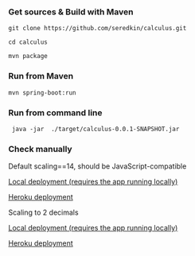 ### Get sources & Build with Maven
``` git clone https://github.com/seredkin/calculus.git ```

``` cd calculus ```

``` mvn package ```

### Run from Maven

``` mvn spring-boot:run ```

### Run from command line

``` java -jar  ./target/calculus-0.0.1-SNAPSHOT.jar```

### Check manually

Default scaling==14, should be JavaScript-compatible



[Local deployment (requires the app running locally)](http://localhost:8080/calculus?query=MiAqICgyMy8oMyozKSktIDIzICogKDIqMyk=)

[Heroku deployment](https://futurice-calculus.herokuapp.com/calculus?query=MiAqICgyMy8oMyozKSktIDIzICogKDIqMyk=)

Scaling to 2 decimals
 
[Local deployment (requires the app running locally)](http://localhost:8080/calculus?query=MiAqICgyMy8oMyozKSktIDIzICogKDIqMyk=&scale=2)

[Heroku deployment](https://futurice-calculus.herokuapp.com/calculus?query=MiAqICgyMy8oMyozKSktIDIzICogKDIqMyk=&scale=2)